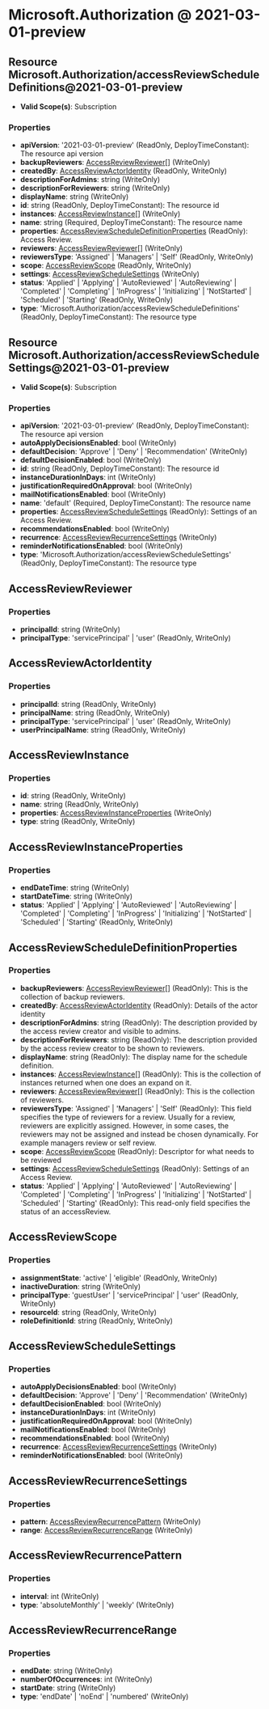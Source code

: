 # Microsoft.Authorization @ 2021-03-01-preview

## Resource Microsoft.Authorization/accessReviewScheduleDefinitions@2021-03-01-preview
* **Valid Scope(s)**: Subscription
### Properties
* **apiVersion**: '2021-03-01-preview' (ReadOnly, DeployTimeConstant): The resource api version
* **backupReviewers**: [AccessReviewReviewer](#accessreviewreviewer)[] (WriteOnly)
* **createdBy**: [AccessReviewActorIdentity](#accessreviewactoridentity) (ReadOnly, WriteOnly)
* **descriptionForAdmins**: string (WriteOnly)
* **descriptionForReviewers**: string (WriteOnly)
* **displayName**: string (WriteOnly)
* **id**: string (ReadOnly, DeployTimeConstant): The resource id
* **instances**: [AccessReviewInstance](#accessreviewinstance)[] (WriteOnly)
* **name**: string (Required, DeployTimeConstant): The resource name
* **properties**: [AccessReviewScheduleDefinitionProperties](#accessreviewscheduledefinitionproperties) (ReadOnly): Access Review.
* **reviewers**: [AccessReviewReviewer](#accessreviewreviewer)[] (WriteOnly)
* **reviewersType**: 'Assigned' | 'Managers' | 'Self' (ReadOnly, WriteOnly)
* **scope**: [AccessReviewScope](#accessreviewscope) (ReadOnly, WriteOnly)
* **settings**: [AccessReviewScheduleSettings](#accessreviewschedulesettings) (WriteOnly)
* **status**: 'Applied' | 'Applying' | 'AutoReviewed' | 'AutoReviewing' | 'Completed' | 'Completing' | 'InProgress' | 'Initializing' | 'NotStarted' | 'Scheduled' | 'Starting' (ReadOnly, WriteOnly)
* **type**: 'Microsoft.Authorization/accessReviewScheduleDefinitions' (ReadOnly, DeployTimeConstant): The resource type

## Resource Microsoft.Authorization/accessReviewScheduleSettings@2021-03-01-preview
* **Valid Scope(s)**: Subscription
### Properties
* **apiVersion**: '2021-03-01-preview' (ReadOnly, DeployTimeConstant): The resource api version
* **autoApplyDecisionsEnabled**: bool (WriteOnly)
* **defaultDecision**: 'Approve' | 'Deny' | 'Recommendation' (WriteOnly)
* **defaultDecisionEnabled**: bool (WriteOnly)
* **id**: string (ReadOnly, DeployTimeConstant): The resource id
* **instanceDurationInDays**: int (WriteOnly)
* **justificationRequiredOnApproval**: bool (WriteOnly)
* **mailNotificationsEnabled**: bool (WriteOnly)
* **name**: 'default' (Required, DeployTimeConstant): The resource name
* **properties**: [AccessReviewScheduleSettings](#accessreviewschedulesettings) (ReadOnly): Settings of an Access Review.
* **recommendationsEnabled**: bool (WriteOnly)
* **recurrence**: [AccessReviewRecurrenceSettings](#accessreviewrecurrencesettings) (WriteOnly)
* **reminderNotificationsEnabled**: bool (WriteOnly)
* **type**: 'Microsoft.Authorization/accessReviewScheduleSettings' (ReadOnly, DeployTimeConstant): The resource type

## AccessReviewReviewer
### Properties
* **principalId**: string (WriteOnly)
* **principalType**: 'servicePrincipal' | 'user' (ReadOnly, WriteOnly)

## AccessReviewActorIdentity
### Properties
* **principalId**: string (ReadOnly, WriteOnly)
* **principalName**: string (ReadOnly, WriteOnly)
* **principalType**: 'servicePrincipal' | 'user' (ReadOnly, WriteOnly)
* **userPrincipalName**: string (ReadOnly, WriteOnly)

## AccessReviewInstance
### Properties
* **id**: string (ReadOnly, WriteOnly)
* **name**: string (ReadOnly, WriteOnly)
* **properties**: [AccessReviewInstanceProperties](#accessreviewinstanceproperties) (WriteOnly)
* **type**: string (ReadOnly, WriteOnly)

## AccessReviewInstanceProperties
### Properties
* **endDateTime**: string (WriteOnly)
* **startDateTime**: string (WriteOnly)
* **status**: 'Applied' | 'Applying' | 'AutoReviewed' | 'AutoReviewing' | 'Completed' | 'Completing' | 'InProgress' | 'Initializing' | 'NotStarted' | 'Scheduled' | 'Starting' (ReadOnly, WriteOnly)

## AccessReviewScheduleDefinitionProperties
### Properties
* **backupReviewers**: [AccessReviewReviewer](#accessreviewreviewer)[] (ReadOnly): This is the collection of backup reviewers.
* **createdBy**: [AccessReviewActorIdentity](#accessreviewactoridentity) (ReadOnly): Details of the actor identity
* **descriptionForAdmins**: string (ReadOnly): The description provided by the access review creator and visible to admins.
* **descriptionForReviewers**: string (ReadOnly): The description provided by the access review creator to be shown to reviewers.
* **displayName**: string (ReadOnly): The display name for the schedule definition.
* **instances**: [AccessReviewInstance](#accessreviewinstance)[] (ReadOnly): This is the collection of instances returned when one does an expand on it.
* **reviewers**: [AccessReviewReviewer](#accessreviewreviewer)[] (ReadOnly): This is the collection of reviewers.
* **reviewersType**: 'Assigned' | 'Managers' | 'Self' (ReadOnly): This field specifies the type of reviewers for a review. Usually for a review, reviewers are explicitly assigned. However, in some cases, the reviewers may not be assigned and instead be chosen dynamically. For example managers review or self review.
* **scope**: [AccessReviewScope](#accessreviewscope) (ReadOnly): Descriptor for what needs to be reviewed
* **settings**: [AccessReviewScheduleSettings](#accessreviewschedulesettings) (ReadOnly): Settings of an Access Review.
* **status**: 'Applied' | 'Applying' | 'AutoReviewed' | 'AutoReviewing' | 'Completed' | 'Completing' | 'InProgress' | 'Initializing' | 'NotStarted' | 'Scheduled' | 'Starting' (ReadOnly): This read-only field specifies the status of an accessReview.

## AccessReviewScope
### Properties
* **assignmentState**: 'active' | 'eligible' (ReadOnly, WriteOnly)
* **inactiveDuration**: string (WriteOnly)
* **principalType**: 'guestUser' | 'servicePrincipal' | 'user' (ReadOnly, WriteOnly)
* **resourceId**: string (ReadOnly, WriteOnly)
* **roleDefinitionId**: string (ReadOnly, WriteOnly)

## AccessReviewScheduleSettings
### Properties
* **autoApplyDecisionsEnabled**: bool (WriteOnly)
* **defaultDecision**: 'Approve' | 'Deny' | 'Recommendation' (WriteOnly)
* **defaultDecisionEnabled**: bool (WriteOnly)
* **instanceDurationInDays**: int (WriteOnly)
* **justificationRequiredOnApproval**: bool (WriteOnly)
* **mailNotificationsEnabled**: bool (WriteOnly)
* **recommendationsEnabled**: bool (WriteOnly)
* **recurrence**: [AccessReviewRecurrenceSettings](#accessreviewrecurrencesettings) (WriteOnly)
* **reminderNotificationsEnabled**: bool (WriteOnly)

## AccessReviewRecurrenceSettings
### Properties
* **pattern**: [AccessReviewRecurrencePattern](#accessreviewrecurrencepattern) (WriteOnly)
* **range**: [AccessReviewRecurrenceRange](#accessreviewrecurrencerange) (WriteOnly)

## AccessReviewRecurrencePattern
### Properties
* **interval**: int (WriteOnly)
* **type**: 'absoluteMonthly' | 'weekly' (WriteOnly)

## AccessReviewRecurrenceRange
### Properties
* **endDate**: string (WriteOnly)
* **numberOfOccurrences**: int (WriteOnly)
* **startDate**: string (WriteOnly)
* **type**: 'endDate' | 'noEnd' | 'numbered' (WriteOnly)

